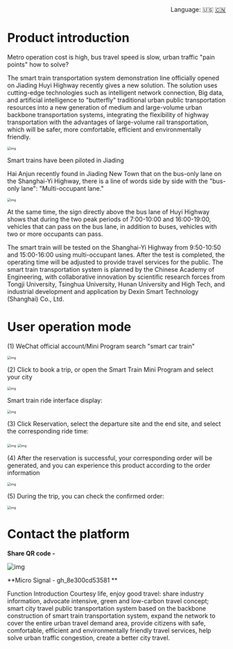 <div align="right">
  Language:
  🇺🇸
  <a title="Chinese" href="/README_CN.md">🇨🇳</a>
</div>

# Product introduction

Metro operation cost is high, bus travel speed is slow, urban traffic "pain points" how to solve?

The smart train transportation system demonstration line officially opened on Jiading Huyi Highway recently gives a new solution. The solution uses cutting-edge technologies such as intelligent network connection, Big data, and artificial intelligence to "butterfly" traditional urban public transportation resources into a new generation of medium and large-volume urban backbone transportation systems, integrating the flexibility of highway transportation with the advantages of large-volume rail transportation, which will be safer, more comfortable, efficient and environmentally friendly.

<img src="E:\学习备份\intelligent-vehicle\clip_image001.png" alt="img" style="zoom:50%;" />

Smart trains have been piloted in Jiading

Hai Anjun recently found in Jiading New Town that on the bus-only lane on the Shanghai-Yi Highway, there is a line of words side by side with the "bus-only lane": "Multi-occupant lane."

<img src="E:\学习备份\intelligent-vehicle\clip_image003.jpg" alt="img" style="zoom:50%;" />

At the same time, the sign directly above the bus lane of Huyi Highway shows that during the two peak periods of 7:00-10:00 and 16:00-19:00, vehicles that can pass on the bus lane, in addition to buses, vehicles with two or more occupants can pass.

The smart train will be tested on the Shanghai-Yi Highway from 9:50-10:50 and 15:00-16:00 using multi-occupant lanes. After the test is completed, the operating time will be adjusted to provide travel services for the public. The smart train transportation system is planned by the Chinese Academy of Engineering, with collaborative innovation by scientific research forces from Tongji University, Tsinghua University, Hunan University and High Tech, and industrial development and application by Dexin Smart Technology (Shanghai) Co., Ltd.

# User operation mode

(1) WeChat official account/Mini Program search "smart car train"

<img src="E:\学习备份\intelligent-vehicle\clip_image005.png" alt="img" style="zoom:50%;" />

(2) Click to book a trip, or open the Smart Train Mini Program and select your city

<img src="E:\学习备份\intelligent-vehicle\clip_image007.png" alt="img" style="zoom:50%;" />

Smart train ride interface display:

<img src="E:\学习备份\intelligent-vehicle\clip_image009.png" alt="img" style="zoom:50%;" />

(3) Click Reservation, select the departure site and the end site, and select the corresponding ride time:

<img src="E:\学习备份\intelligent-vehicle\clip_image011.png" alt="img" style="zoom:50%;" />

 

<img src="E:\学习备份\intelligent-vehicle\clip_image013.png" alt="img" style="zoom:50%;" />

(4) After the reservation is successful, your corresponding order will be generated, and you can experience this product according to the order information

<img src="E:\学习备份\intelligent-vehicle\clip_image015.png" alt="img" style="zoom:50%;" />

(5) During the trip, you can check the confirmed order:

<img src="E:\学习备份\intelligent-vehicle\clip_image017.png" alt="img" style="zoom:50%;" />

# Contact the platform

**Share QR code -**

![img](E:\学习备份\intelligent-vehicle\clip_image018.png)

**Micro Signal - gh_8e300cd53581 **

Function Introduction Courtesy life, enjoy good travel: share industry information, advocate intensive, green and low-carbon travel concept; smart city travel public transportation system based on the backbone construction of smart train transportation system, expand the network to cover the entire urban travel demand area, provide citizens with safe, comfortable, efficient and environmentally friendly travel services, help solve urban traffic congestion, create a better city travel.

 